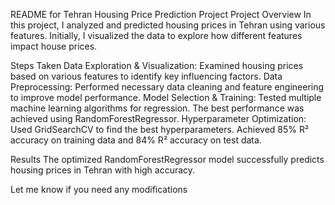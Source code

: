 README for Tehran Housing Price Prediction Project
Project Overview
  In this project, I analyzed and predicted housing prices in Tehran using various features. Initially, I visualized the data to explore how different features impact house prices.

Steps Taken
  Data Exploration & Visualization:
    Examined housing prices based on various features to identify key influencing factors.
  Data Preprocessing:
    Performed necessary data cleaning and feature engineering to improve model performance.
  Model Selection & Training:
    Tested multiple machine learning algorithms for regression.
    The best performance was achieved using RandomForestRegressor.
  Hyperparameter Optimization:
    Used GridSearchCV to find the best hyperparameters.
    Achieved 85% R² accuracy on training data and 84% R² accuracy on test data.
    
Results
The optimized RandomForestRegressor model successfully predicts housing prices in Tehran with high accuracy.

Let me know if you need any modifications
